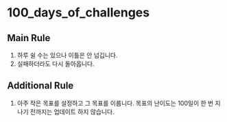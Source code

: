 # 100_days_of_challenges

## Main Rule
1. 하루 쉴 수는 있으나 이틀은 안 넘깁니다.
2. 실패하더라도 다시 돌아옵니다.

## Additional Rule
1. 아주 작은 목표를 설정하고 그 목표를 이룹니다. 목표의 난이도는 100일이 한 번 지나기 전까지는 업데이트 하지 않습니다.
